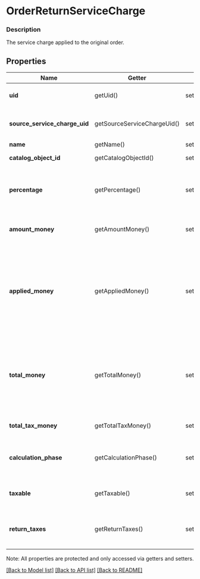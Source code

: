 # OrderReturnServiceCharge

### Description

The service charge applied to the original order.

## Properties
Name | Getter | Setter | Type | Description | Notes
------------ | ------------- | ------------- | ------------- | ------------- | -------------
**uid** | getUid() | setUid($value) | **string** | Unique ID that identifies the return service charge only within this order.  This field is read-only. | [optional] 
**source_service_charge_uid** | getSourceServiceChargeUid() | setSourceServiceChargeUid($value) | **string** | &#x60;uid&#x60; of the Service Charge from the Order which contains the original charge of this service charge, null for unlinked returns. | [optional] 
**name** | getName() | setName($value) | **string** | The name of the service charge. | [optional] 
**catalog_object_id** | getCatalogObjectId() | setCatalogObjectId($value) | **string** | The ID referencing the service charge [CatalogObject](#type-catalogobject) | [optional] 
**percentage** | getPercentage() | setPercentage($value) | **string** | The percentage of the service charge, as a string representation of a decimal number.  A value of &#x60;7.25&#x60; corresponds to a percentage of 7.25%.  Exactly one of percentage or amount_money should be set. | [optional] 
**amount_money** | getAmountMoney() | setAmountMoney($value) | [**\SquareConnect\Model\Money**](Money.md) | The amount of a non-percentage based service charge.  Exactly one of percentage or amount_money should be set. | [optional] 
**applied_money** | getAppliedMoney() | setAppliedMoney($value) | [**\SquareConnect\Model\Money**](Money.md) | The amount of money applied to the order by the service charge, as calculated by the server.  For fixed-amount service charges, &#x60;applied_money&#x60; is equal to &#x60;amount_money&#x60;.  For percentage-based service charges, &#x60;applied_money&#x60; is the money calculated using the percentage. The &#x60;applied_money&#x60; field will include any inclusive tax amounts as well.  This field is read-only. | [optional] 
**total_money** | getTotalMoney() | setTotalMoney($value) | [**\SquareConnect\Model\Money**](Money.md) | The total amount of money to collect for the service charge.  Note that &#x60;total_money&#x60; does not equal &#x60;applied_money&#x60; plus &#x60;total_tax_money&#x60; if an inclusive tax is applied to the service charge since the inclusive tax amount will be included in both &#x60;applied_money&#x60; and &#x60;total_tax_money&#x60;.  This field is read-only. | [optional] 
**total_tax_money** | getTotalTaxMoney() | setTotalTaxMoney($value) | [**\SquareConnect\Model\Money**](Money.md) | The total amount of tax money to collect for the service charge.  This field is read-only. | [optional] 
**calculation_phase** | getCalculationPhase() | setCalculationPhase($value) | **string** | The calculation phase after which to apply the service charge.  This field is read-only. See [OrderServiceChargeCalculationPhase](#type-orderservicechargecalculationphase) for possible values | [optional] 
**taxable** | getTaxable() | setTaxable($value) | **bool** | Indicates whether the surcharge can be taxed. Service charges calculated in the &#x60;TOTAL_PHASE&#x60; cannot be marked as taxable. | [optional] 
**return_taxes** | getReturnTaxes() | setReturnTaxes($value) | [**\SquareConnect\Model\OrderReturnTax[]**](OrderReturnTax.md) | The taxes which apply to the service charge. Return-level taxes apply by default to service charge calculated in the &#x60;SUBTOTAL_PHASE&#x60; if the service charge is marked as taxable. | [optional] 

Note: All properties are protected and only accessed via getters and setters.

[[Back to Model list]](../../README.md#documentation-for-models) [[Back to API list]](../../README.md#documentation-for-api-endpoints) [[Back to README]](../../README.md)

